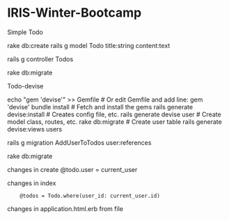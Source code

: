 # IRIS-Winter-Bootcamp

Simple Todo

rake db:create rails g model Todo title:string content:text

rails g controller Todos

rake db:migrate



Todo-devise

echo "gem 'devise'" >> Gemfile    # Or edit Gemfile and add line: gem 'devise'
bundle install                    # Fetch and install the gems
rails generate devise:install     # Creates config file, etc.
rails generate devise user        # Create model class, routes, etc.
rake db:migrate                   # Create user table
rails generate devise:views users
	

rails g migration AddUserToTodos user:references

rake db:migrate


changes in create
			@todo.user = current_user


changes in index

		@todos = Todo.where(user_id: current_user.id)

changes in application.html.erb from file
